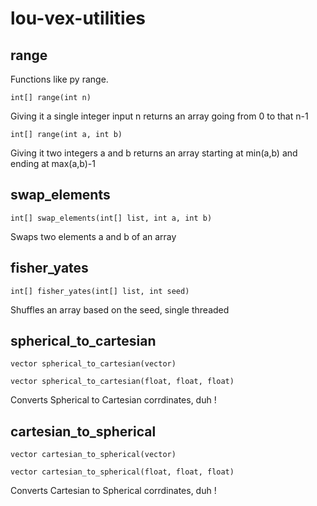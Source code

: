 # lou-vex-utilities

## range

Functions like py range.

`int[] range(int n)`

Giving it a single integer input n returns an array going from 0 to that n-1

`int[] range(int a, int b)`

Giving it two integers a and b returns an array starting at min(a,b) and ending at max(a,b)-1

## swap_elements

`int[] swap_elements(int[] list, int a, int b)`

Swaps two elements a and b of an array

## fisher_yates

`int[] fisher_yates(int[] list, int seed)`

Shuffles an array based on the seed, single threaded

## spherical_to_cartesian

`vector spherical_to_cartesian(vector)`

`vector spherical_to_cartesian(float, float, float)`

Converts Spherical to Cartesian corrdinates, duh !

## cartesian_to_spherical

`vector cartesian_to_spherical(vector)`

`vector cartesian_to_spherical(float, float, float)`

Converts Cartesian to Spherical corrdinates, duh !
